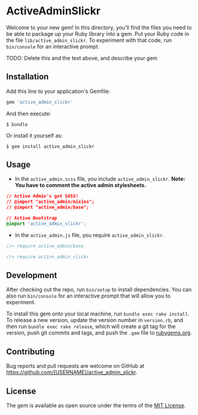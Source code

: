 # ActiveAdminSlickr

Welcome to your new gem! In this directory, you'll find the files you need to be able to package up your Ruby library into a gem. Put your Ruby code in the file `lib/active_admin_slickr`. To experiment with that code, run `bin/console` for an interactive prompt.

TODO: Delete this and the text above, and describe your gem

## Installation

Add this line to your application's Gemfile:

```ruby
gem 'active_admin_slickr'
```

And then execute:

    $ bundle

Or install it yourself as:

    $ gem install active_admin_slickr

## Usage

- In the `active_admin.scss` file, you include `active_admin_slickr`. **Note: You have to comment the active admin stylesheets.**

```css
// Active Admin's got SASS!
// @import "active_admin/mixins";
// @import "active_admin/base";

// Active Bootstrap
@import 'active_admin_slickr';
```

- In the `active_admin.js` file, you require `active_admin_slickr`.

```javascript
//= require active_admin/base

//= require active_admin_slickr
```

## Development

After checking out the repo, run `bin/setup` to install dependencies. You can also run `bin/console` for an interactive prompt that will allow you to experiment.

To install this gem onto your local machine, run `bundle exec rake install`. To release a new version, update the version number in `version.rb`, and then run `bundle exec rake release`, which will create a git tag for the version, push git commits and tags, and push the `.gem` file to [rubygems.org](https://rubygems.org).

## Contributing

Bug reports and pull requests are welcome on GitHub at https://github.com/[USERNAME]/active_admin_slickr.


## License

The gem is available as open source under the terms of the [MIT License](http://opensource.org/licenses/MIT).
